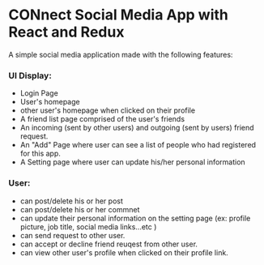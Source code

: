 # CONnect Social Media App with React and Redux

A simple social media application made with the following features:

### UI Display:

- Login Page
- User's homepage
- other user's homepage when clicked on their profile
- A friend list page comprised of the user's friends
- An incoming (sent by other users) and outgoing (sent by users) friend request.
- An "Add" Page where user can see a list of people who had registered for this app.
- A Setting page where user can update his/her personal information

### User:

- can post/delete his or her post
- can post/delete his or her commnet
- can update their personal information on the setting page (ex: profile picture, job title, social media links...etc )
- can send request to other user.
- can accept or decline friend reuqest from other user.
- can view other user's profile when clicked on their profile link.
